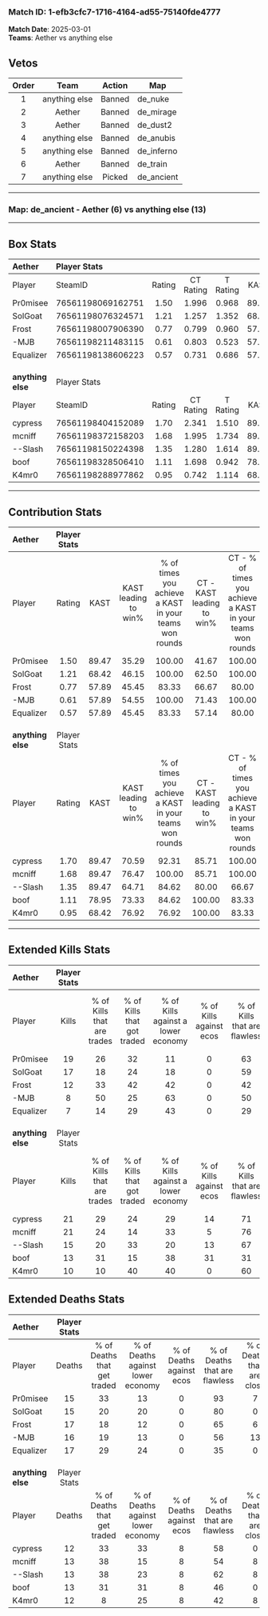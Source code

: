 ### Match ID: 1-efb3cfc7-1716-4164-ad55-75140fde4777  
**Match Date**: 2025-03-01  
**Teams**: Aether vs anything else  

## Vetos  

| Order | Team | Action | Map |
| :---: | :--: | :----: | --- |
| 1 | anything else | Banned | de_nuke |
| 2 | Aether | Banned | de_mirage |
| 3 | Aether | Banned | de_dust2 |
| 4 | anything else | Banned | de_anubis |
| 5 | anything else | Banned | de_inferno |
| 6 | Aether | Banned | de_train |
| 7 | anything else | Picked | de_ancient |

---  

### **Map**: de_ancient - Aether (6) vs anything else (13)  
---  

## Box Stats  

| **Aether**        | Player Stats      |        |           |          |       |       |       |         |        |      |     |
| :- | :- | :-: | :-: | :-: | :-: | :-: | :-: | :-: | :-: | :-: | :-: |
| Player            | SteamID           | Rating | CT Rating | T Rating | KAST  |  ADR  | Kills | Assists | Deaths | K/D  | HS% |
| Pr0misee          | 76561198069162751 |  1.50  |   1.996   |  0.968   | 89.47 | 100.6 |  19   |    4    |   15   | 1.27 | 26  |
| SolGoat           | 76561198076324571 |  1.21  |   1.257   |  1.352   | 68.42 | 88.0  |  17   |    2    |   15   | 1.13 | 70  |
| Frost             | 76561198007906390 |  0.77  |   0.799   |  0.960   | 57.89 | 64.0  |  12   |    3    |   17   | 0.71 | 50  |
| -MJB              | 76561198211483115 |  0.61  |   0.803   |  0.523   | 57.89 | 57.8  |   8   |    5    |   16   | 0.50 | 50  |
| Equalizer         | 76561198138606223 |  0.57  |   0.731   |  0.686   | 57.89 | 66.2  |   7   |    7    |   17   | 0.41 | 71  |
|                   |                   |        |           |          |       |       |       |         |        |      |     |
|                   |                   |        |           |          |       |       |       |         |        |      |     |
|                   |                   |        |           |          |       |       |       |         |        |      |     |
| **anything else** | Player Stats      |        |           |          |       |       |       |         |        |      |     |
| Player            | SteamID           | Rating | CT Rating | T Rating | KAST  |  ADR  | Kills | Assists | Deaths | K/D  | HS% |
| cypress           | 76561198404152089 |  1.70  |   2.341   |  1.510   | 89.47 | 106.0 |  21   |    6    |   12   | 1.75 | 52  |
| mcniff            | 76561198372158203 |  1.68  |   1.995   |  1.734   | 89.47 | 105.2 |  21   |    8    |   13   | 1.62 | 47  |
| --Slash           | 76561198150224398 |  1.35  |   1.280   |  1.614   | 89.47 | 89.5  |  15   |    6    |   13   | 1.15 | 40  |
| boof              | 76561198328506410 |  1.11  |   1.698   |  0.942   | 78.95 | 69.7  |  13   |    4    |   13   | 1.00 | 53  |
| K4mr0             | 76561198288977862 |  0.95  |   0.742   |  1.114   | 68.42 | 70.7  |  10   |    8    |   12   | 0.83 | 30  |
---  

## Contribution Stats  

| **Aether**        | Player Stats |       |                      |                                                        |                           |                                                             |                          |                                                            |
| :- | :-: | :-: | :-: | :-: | :-: | :-: | :-: | :-: |
| Player            |    Rating    | KAST  | KAST leading to win% | % of times you achieve a KAST in your teams won rounds | CT - KAST leading to win% | CT - % of times you achieve a KAST in your teams won rounds | T - KAST leading to win% | T - % of times you achieve a KAST in your teams won rounds |
| Pr0misee          |     1.50     | 89.47 |        35.29         |                         100.00                         |           41.67           |                           100.00                            |          20.00           |                           100.00                           |
| SolGoat           |     1.21     | 68.42 |        46.15         |                         100.00                         |           62.50           |                           100.00                            |          20.00           |                           100.00                           |
| Frost             |     0.77     | 57.89 |        45.45         |                         83.33                          |           66.67           |                            80.00                            |          20.00           |                           100.00                           |
| -MJB              |     0.61     | 57.89 |        54.55         |                         100.00                         |           71.43           |                           100.00                            |          25.00           |                           100.00                           |
| Equalizer         |     0.57     | 57.89 |        45.45         |                         83.33                          |           57.14           |                            80.00                            |          25.00           |                           100.00                           |
|                   |              |       |                      |                                                        |                           |                                                             |                          |                                                            |
|                   |              |       |                      |                                                        |                           |                                                             |                          |                                                            |
|                   |              |       |                      |                                                        |                           |                                                             |                          |                                                            |
| **anything else** | Player Stats |       |                      |                                                        |                           |                                                             |                          |                                                            |
| Player            |    Rating    | KAST  | KAST leading to win% | % of times you achieve a KAST in your teams won rounds | CT - KAST leading to win% | CT - % of times you achieve a KAST in your teams won rounds | T - KAST leading to win% | T - % of times you achieve a KAST in your teams won rounds |
| cypress           |     1.70     | 89.47 |        70.59         |                         92.31                          |           85.71           |                           100.00                            |          60.00           |                           85.71                            |
| mcniff            |     1.68     | 89.47 |        76.47         |                         100.00                         |           85.71           |                           100.00                            |          70.00           |                           100.00                           |
| --Slash           |     1.35     | 89.47 |        64.71         |                         84.62                          |           80.00           |                            66.67                            |          58.33           |                           100.00                           |
| boof              |     1.11     | 78.95 |        73.33         |                         84.62                          |          100.00           |                            83.33                            |          60.00           |                           85.71                            |
| K4mr0             |     0.95     | 68.42 |        76.92         |                         76.92                          |          100.00           |                            83.33                            |          62.50           |                           71.43                            |
---  

## Extended Kills Stats  

| **Aether**        | Player Stats |                            |                            |                                    |                         |                              |                                 |                                       |                    |           |
| :- | :-: | :-: | :-: | :-: | :-: | :-: | :-: | :-: | :-: | :-: |
| Player            |    Kills     | % of Kills that are trades | % of Kills that got traded | % of Kills against a lower economy | % of Kills against ecos | % of Kills that are flawless | % of Kills that are close duels | % of Kills that are assisted by flash | Pistol Round Kills | AWP Kills |
| Pr0misee          |      19      |             26             |             32             |                 11                 |            0            |              63              |                5                |                   5                   |         2          |     1     |
| SolGoat           |      17      |             18             |             24             |                 18                 |            0            |              59              |                0                |                   0                   |         0          |     2     |
| Frost             |      12      |             33             |             42             |                 42                 |            0            |              42              |               17                |                   0                   |         0          |     1     |
| -MJB              |      8       |             50             |             25             |                 63                 |            0            |              50              |                0                |                   0                   |         0          |     2     |
| Equalizer         |      7       |             14             |             29             |                 43                 |            0            |              29              |                0                |                   0                   |         0          |     0     |
|                   |              |                            |                            |                                    |                         |                              |                                 |                                       |                    |           |
|                   |              |                            |                            |                                    |                         |                              |                                 |                                       |                    |           |
|                   |              |                            |                            |                                    |                         |                              |                                 |                                       |                    |           |
| **anything else** | Player Stats |                            |                            |                                    |                         |                              |                                 |                                       |                    |           |
| Player            |    Kills     | % of Kills that are trades | % of Kills that got traded | % of Kills against a lower economy | % of Kills against ecos | % of Kills that are flawless | % of Kills that are close duels | % of Kills that are assisted by flash | Pistol Round Kills | AWP Kills |
| cypress           |      21      |             29             |             24             |                 29                 |           14            |              71              |               10                |                   0                   |         0          |     2     |
| mcniff            |      21      |             24             |             14             |                 33                 |            5            |              76              |                0                |                   5                   |         3          |     2     |
| --Slash           |      15      |             20             |             33             |                 20                 |           13            |              67              |                0                |                   0                   |         0          |     4     |
| boof              |      13      |             31             |             15             |                 38                 |           31            |              31              |                8                |                  15                   |         0          |     1     |
| K4mr0             |      10      |             10             |             40             |                 40                 |            0            |              60              |               10                |                   0                   |         4          |     0     |
## Extended Deaths Stats  

| **Aether**        | Player Stats |                             |                                   |                          |                               |                            |                           |               |
| :- | :-: | :-: | :-: | :-: | :-: | :-: | :-: | :-: |
| Player            |    Deaths    | % of Deaths that get traded | % of Deaths against lower economy | % of Deaths against ecos | % of Deaths that are flawless | % of Deaths that are close | % of Deaths while blinded | Deaths to AWP |
| Pr0misee          |      15      |             33              |                13                 |            0             |              93               |             7              |             0             |       3       |
| SolGoat           |      15      |             20              |                20                 |            0             |              80               |             0              |             7             |       1       |
| Frost             |      17      |             18              |                12                 |            0             |              65               |             6              |             0             |       1       |
| -MJB              |      16      |             19              |                13                 |            0             |              56               |             13             |             6             |       0       |
| Equalizer         |      17      |             29              |                24                 |            0             |              35               |             0              |             6             |       2       |
|                   |              |                             |                                   |                          |                               |                            |                           |               |
|                   |              |                             |                                   |                          |                               |                            |                           |               |
|                   |              |                             |                                   |                          |                               |                            |                           |               |
| **anything else** | Player Stats |                             |                                   |                          |                               |                            |                           |               |
| Player            |    Deaths    | % of Deaths that get traded | % of Deaths against lower economy | % of Deaths against ecos | % of Deaths that are flawless | % of Deaths that are close | % of Deaths while blinded | Deaths to AWP |
| cypress           |      12      |             33              |                33                 |            8             |              58               |             0              |             0             |       1       |
| mcniff            |      13      |             38              |                15                 |            8             |              54               |             8              |             0             |       0       |
| --Slash           |      13      |             38              |                23                 |            8             |              62               |             8              |             8             |       0       |
| boof              |      13      |             31              |                31                 |            8             |              46               |             0              |             0             |       1       |
| K4mr0             |      12      |              8              |                25                 |            8             |              42               |             8              |             0             |       0       |
